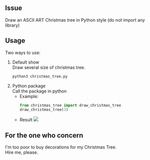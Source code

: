 ## Issue
Draw an ASCII ART Christmas tree in Python style (do not import any library)  

## Usage
Two ways to use:  
1. Default show  
   Draw several size of christmas tree.  
   ```bash
   python3 christmas_tree.py
   ```
2. Python package  
   Call the package in python  
   * Example:
     ```python
     from christmas_tree import draw_christmas_tree
     draw_christmas_tree(3)
     ```
   * Result
     ![](https://i.imgur.com/cNnO9OE.png)
     
## For the one who concern
I'm too poor to buy decorations for my Christmas Tree.  
Hire me, please.  
     